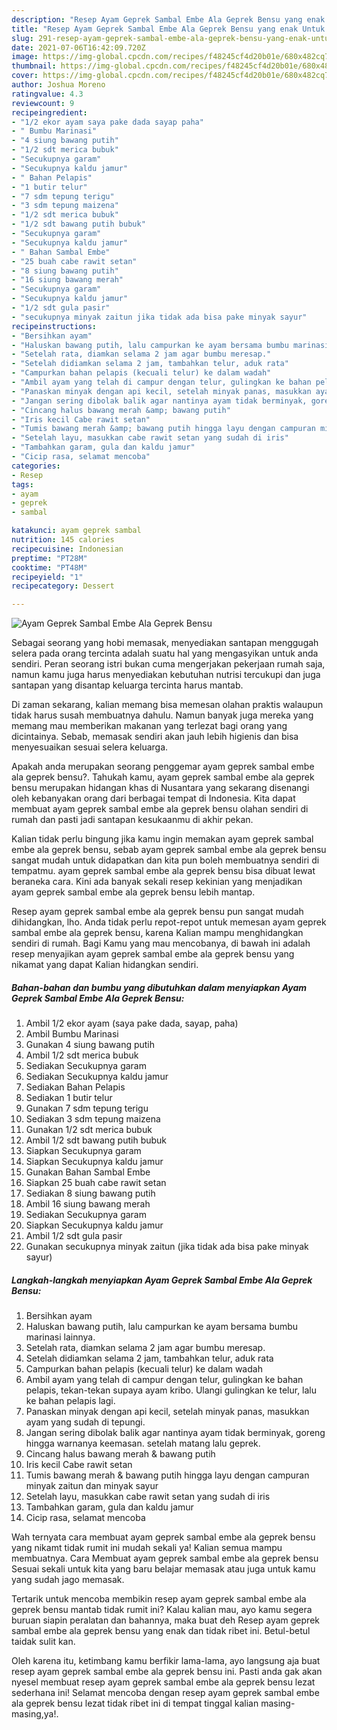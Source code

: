 ```yaml
---
description: "Resep Ayam Geprek Sambal Embe Ala Geprek Bensu yang enak Untuk Jualan"
title: "Resep Ayam Geprek Sambal Embe Ala Geprek Bensu yang enak Untuk Jualan"
slug: 291-resep-ayam-geprek-sambal-embe-ala-geprek-bensu-yang-enak-untuk-jualan
date: 2021-07-06T16:42:09.720Z
image: https://img-global.cpcdn.com/recipes/f48245cf4d20b01e/680x482cq70/ayam-geprek-sambal-embe-ala-geprek-bensu-foto-resep-utama.jpg
thumbnail: https://img-global.cpcdn.com/recipes/f48245cf4d20b01e/680x482cq70/ayam-geprek-sambal-embe-ala-geprek-bensu-foto-resep-utama.jpg
cover: https://img-global.cpcdn.com/recipes/f48245cf4d20b01e/680x482cq70/ayam-geprek-sambal-embe-ala-geprek-bensu-foto-resep-utama.jpg
author: Joshua Moreno
ratingvalue: 4.3
reviewcount: 9
recipeingredient:
- "1/2 ekor ayam saya pake dada sayap paha"
- " Bumbu Marinasi"
- "4 siung bawang putih"
- "1/2 sdt merica bubuk"
- "Secukupnya garam"
- "Secukupnya kaldu jamur"
- " Bahan Pelapis"
- "1 butir telur"
- "7 sdm tepung terigu"
- "3 sdm tepung maizena"
- "1/2 sdt merica bubuk"
- "1/2 sdt bawang putih bubuk"
- "Secukupnya garam"
- "Secukupnya kaldu jamur"
- " Bahan Sambal Embe"
- "25 buah cabe rawit setan"
- "8 siung bawang putih"
- "16 siung bawang merah"
- "Secukupnya garam"
- "Secukupnya kaldu jamur"
- "1/2 sdt gula pasir"
- "secukupnya minyak zaitun jika tidak ada bisa pake minyak sayur"
recipeinstructions:
- "Bersihkan ayam"
- "Haluskan bawang putih, lalu campurkan ke ayam bersama bumbu marinasi lainnya."
- "Setelah rata, diamkan selama 2 jam agar bumbu meresap."
- "Setelah didiamkan selama 2 jam, tambahkan telur, aduk rata"
- "Campurkan bahan pelapis (kecuali telur) ke dalam wadah"
- "Ambil ayam yang telah di campur dengan telur, gulingkan ke bahan pelapis, tekan-tekan supaya ayam kribo. Ulangi gulingkan ke telur, lalu ke bahan pelapis lagi."
- "Panaskan minyak dengan api kecil, setelah minyak panas, masukkan ayam yang sudah di tepungi."
- "Jangan sering dibolak balik agar nantinya ayam tidak berminyak, goreng hingga warnanya keemasan. setelah matang lalu geprek."
- "Cincang halus bawang merah &amp; bawang putih"
- "Iris kecil Cabe rawit setan"
- "Tumis bawang merah &amp; bawang putih hingga layu dengan campuran minyak zaitun dan minyak sayur"
- "Setelah layu, masukkan cabe rawit setan yang sudah di iris"
- "Tambahkan garam, gula dan kaldu jamur"
- "Cicip rasa, selamat mencoba"
categories:
- Resep
tags:
- ayam
- geprek
- sambal

katakunci: ayam geprek sambal 
nutrition: 145 calories
recipecuisine: Indonesian
preptime: "PT28M"
cooktime: "PT48M"
recipeyield: "1"
recipecategory: Dessert

---
```



![Ayam Geprek Sambal Embe Ala Geprek Bensu](https://img-global.cpcdn.com/recipes/f48245cf4d20b01e/680x482cq70/ayam-geprek-sambal-embe-ala-geprek-bensu-foto-resep-utama.jpg)

Sebagai seorang yang hobi memasak, menyediakan santapan menggugah selera pada orang tercinta adalah suatu hal yang mengasyikan untuk anda sendiri. Peran seorang istri bukan cuma mengerjakan pekerjaan rumah saja, namun kamu juga harus menyediakan kebutuhan nutrisi tercukupi dan juga santapan yang disantap keluarga tercinta harus mantab.

Di zaman  sekarang, kalian memang bisa memesan olahan praktis walaupun tidak harus susah membuatnya dahulu. Namun banyak juga mereka yang memang mau memberikan makanan yang terlezat bagi orang yang dicintainya. Sebab, memasak sendiri akan jauh lebih higienis dan bisa menyesuaikan sesuai selera keluarga. 



Apakah anda merupakan seorang penggemar ayam geprek sambal embe ala geprek bensu?. Tahukah kamu, ayam geprek sambal embe ala geprek bensu merupakan hidangan khas di Nusantara yang sekarang disenangi oleh kebanyakan orang dari berbagai tempat di Indonesia. Kita dapat membuat ayam geprek sambal embe ala geprek bensu olahan sendiri di rumah dan pasti jadi santapan kesukaanmu di akhir pekan.

Kalian tidak perlu bingung jika kamu ingin memakan ayam geprek sambal embe ala geprek bensu, sebab ayam geprek sambal embe ala geprek bensu sangat mudah untuk didapatkan dan kita pun boleh membuatnya sendiri di tempatmu. ayam geprek sambal embe ala geprek bensu bisa dibuat lewat beraneka cara. Kini ada banyak sekali resep kekinian yang menjadikan ayam geprek sambal embe ala geprek bensu lebih mantap.

Resep ayam geprek sambal embe ala geprek bensu pun sangat mudah dihidangkan, lho. Anda tidak perlu repot-repot untuk memesan ayam geprek sambal embe ala geprek bensu, karena Kalian mampu menghidangkan sendiri di rumah. Bagi Kamu yang mau mencobanya, di bawah ini adalah resep menyajikan ayam geprek sambal embe ala geprek bensu yang nikamat yang dapat Kalian hidangkan sendiri.

<!--inarticleads1-->

##### Bahan-bahan dan bumbu yang dibutuhkan dalam menyiapkan Ayam Geprek Sambal Embe Ala Geprek Bensu:

1. Ambil 1/2 ekor ayam (saya pake dada, sayap, paha)
1. Ambil  Bumbu Marinasi
1. Gunakan 4 siung bawang putih
1. Ambil 1/2 sdt merica bubuk
1. Sediakan Secukupnya garam
1. Sediakan Secukupnya kaldu jamur
1. Sediakan  Bahan Pelapis
1. Sediakan 1 butir telur
1. Gunakan 7 sdm tepung terigu
1. Sediakan 3 sdm tepung maizena
1. Gunakan 1/2 sdt merica bubuk
1. Ambil 1/2 sdt bawang putih bubuk
1. Siapkan Secukupnya garam
1. Siapkan Secukupnya kaldu jamur
1. Gunakan  Bahan Sambal Embe
1. Siapkan 25 buah cabe rawit setan
1. Sediakan 8 siung bawang putih
1. Ambil 16 siung bawang merah
1. Sediakan Secukupnya garam
1. Siapkan Secukupnya kaldu jamur
1. Ambil 1/2 sdt gula pasir
1. Gunakan secukupnya minyak zaitun (jika tidak ada bisa pake minyak sayur)




<!--inarticleads2-->

##### Langkah-langkah menyiapkan Ayam Geprek Sambal Embe Ala Geprek Bensu:

1. Bersihkan ayam
1. Haluskan bawang putih, lalu campurkan ke ayam bersama bumbu marinasi lainnya.
1. Setelah rata, diamkan selama 2 jam agar bumbu meresap.
1. Setelah didiamkan selama 2 jam, tambahkan telur, aduk rata
1. Campurkan bahan pelapis (kecuali telur) ke dalam wadah
1. Ambil ayam yang telah di campur dengan telur, gulingkan ke bahan pelapis, tekan-tekan supaya ayam kribo. Ulangi gulingkan ke telur, lalu ke bahan pelapis lagi.
1. Panaskan minyak dengan api kecil, setelah minyak panas, masukkan ayam yang sudah di tepungi.
1. Jangan sering dibolak balik agar nantinya ayam tidak berminyak, goreng hingga warnanya keemasan. setelah matang lalu geprek.
1. Cincang halus bawang merah &amp; bawang putih
1. Iris kecil Cabe rawit setan
1. Tumis bawang merah &amp; bawang putih hingga layu dengan campuran minyak zaitun dan minyak sayur
1. Setelah layu, masukkan cabe rawit setan yang sudah di iris
1. Tambahkan garam, gula dan kaldu jamur
1. Cicip rasa, selamat mencoba




Wah ternyata cara membuat ayam geprek sambal embe ala geprek bensu yang nikamt tidak rumit ini mudah sekali ya! Kalian semua mampu membuatnya. Cara Membuat ayam geprek sambal embe ala geprek bensu Sesuai sekali untuk kita yang baru belajar memasak atau juga untuk kamu yang sudah jago memasak.

Tertarik untuk mencoba membikin resep ayam geprek sambal embe ala geprek bensu mantab tidak rumit ini? Kalau kalian mau, ayo kamu segera buruan siapin peralatan dan bahannya, maka buat deh Resep ayam geprek sambal embe ala geprek bensu yang enak dan tidak ribet ini. Betul-betul taidak sulit kan. 

Oleh karena itu, ketimbang kamu berfikir lama-lama, ayo langsung aja buat resep ayam geprek sambal embe ala geprek bensu ini. Pasti anda gak akan nyesel membuat resep ayam geprek sambal embe ala geprek bensu lezat sederhana ini! Selamat mencoba dengan resep ayam geprek sambal embe ala geprek bensu lezat tidak ribet ini di tempat tinggal kalian masing-masing,ya!.

